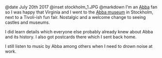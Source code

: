 @date		July 20th 2017
@inset		stockholm_1.JPG
@markdown
I'm an [Abba](https://abbasite.com/) fan so I was happy that Virginia and I went to the
[Abba museum](http://www.abbathemuseum.com/en/) in
Stockholm, next to a Tivoli-ish fun fair. Nostalgic and a welcome change to
seeing castles and museums.

I did learn details which everyone else probably already knew about Abba and its
history. I also got postcards there which I sent back home.

I still listen to music by Abba among others when I need to drown noise at work.
